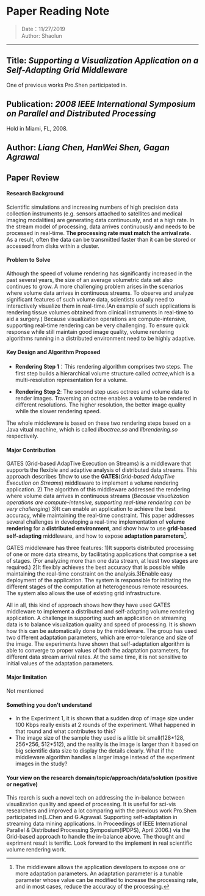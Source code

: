 Paper Reading Note
===
>Date：11/27/2019  
Author: Shaolun
***

Title: *Supporting a Visualization Application on a Self-Adapting Grid Middleware*
---
One of previous works Pro.Shen participated in.

Publication: *2008 IEEE International Symposium on Parallel and Distributed Processing*
---
Hold in Miami, FL, 2008.

Author: *Liang Chen, HanWei Shen, Gagan Agrawal*
---

  
Paper Review
---
#### Research Background
Scientific simulations and increasing numbers of high precision data collection instruments (e.g. sensors attached to satellites and medical imaging modalities) are generating data continuously, and at a high rate. In the stream model of processing, data arrives continuously and needs to be processed in real-time. **The processing rate must match the arrival rate.** As a result, often the data can be transmitted faster than it can be stored or accessed from disks within a cluster.



#### Problem to Solve
Although the speed of volume rendering has significantly increased in the past several years, the size of an average volumetric data set also continues to grow. A more challenging problem arises in the scenarios where volume data arrives in continuous streams. To observe and analyze significant features of such volume data, scientists usually need to interactively visualize them in real-time.(An example of such applications is rendering tissue volumes obtained from clinical instruments in real-time to aid a surgery.) Because visualization operations are compute-intensive, supporting real-time rendering can be very challenging. To ensure quick response while still maintain good image quality, volume rendering algorithms running in a distributed environment need to be highly adaptive.

#### Key Design and Algorithm Proposed
* **Rendering Step 1**：This rendering algorithm comprises two steps. The first step builds a hierarchical volume structure called *octree*,which is a multi-resolution representation for a volume. 

* **Rendering Step 2**: 
The second step uses octrees and volume data to render images.
Traversing an octree enables a volume to be rendered in different
resolutions. The higher resolution, the better image quality while
the slower rendering speed.

The whole middleware is based on these two rendering steps based on a Java vitual machine, which is called *liboctree.so* and *librendering.so* respectively.

#### Major Contribution
GATES (Grid-based AdapTive Execution on Streams) is a middleware that supports the flexible and adaptive analysis of distributed data streams. This approach describes 1)how to use the **GATES**(*Grid-based AdapTive Execution on Streams*) middleware to implement a volume rendering application. 2) The algorithm of this middleware addressed the rendering where volume data arrives in continuous streams (*Because visualization operations are compute-intensive, supporting real-time rendering can be very challenging*) 3)It can enable an application to achieve the best accuracy, while maintaining the real-time constraint.
This paper addresses several challenges in developing a real-time implementation of **volume rendering** for a **distributed environment**, and show how to use **grid-based** **self-adapting** middleware, and how to expose **adaptation parameters**[^footnote].
[^footnote]: The middleware allows the application developers to expose one or more adaptation parameters. An adaptation parameter is a tunable parameter whose value can be modified to increase the processing rate, and in most cases, reduce the accuracy of the processing.

GATES middleware has three features: 1)It supports distributed processing of one or more data streams, by facilitating applications that comprise a set of stages. (For analyzing more than one data stream, at least two stages are required.) 2)It flexibly achieves the best accuracy that is possible while maintaining the real-time constraint on the analysis.3)Enable easy deployment of the application. The system is responsible for initiating the different stages of the computation at heterogeneous remote resources. The system also allows the use of existing grid infrastructure.

All in all, this kind of approach shows how they have used GATES middleware to implement a distributed and self-adapting volume rendering application. A challenge in supporting such an application on streaming data is to balance visualization quality and speed of processing. It is shown how this can be automatically done by the middleware. The group has used two different adaptation parameters, which are error-tolerance and size of the image. The experiments have shown that self-adaptation algorithm is able to converge to proper values of both the adaptation parameters, for different data stream arrival rates. At the same time, it is not sensitive to initial values of the adaptation parameters.
  
#### Major limitation
Not mentioned

  

#### Something you don’t understand
* In the Experiment 1, it is shown that a sudden drop of image size under 100 Kbps really exists at 2 rounds of the experiment. What happened in that round and what contributes to this?
* The image size of the sample they used is a little bit small(128\*128, 256\*256, 512\*512), and the reality is the image is larger than it based on big scientific data size to display the details clearly. What if the middleware algorithm handles a larger image instead of the experiment images in the study?

  

#### Your view on the research domain/topic/approach/data/solution  (positive or negative)
This rearch is such a novel tech on addressing the in-balance between visualization quality and speed of processing. It is useful for sci-vis researchers and improved a lot comparing with the previous work Pro.Shen participated in(L.Chen and G.Agrawal. Supporting self-adaptation in streaming data mining applications. In Proceedings of IEEE International Parallel & Distributed Processing Symposium(IPDPS), April 2006.) via the Grid-based approach to handle the in-balance above. The thought and expriment result is terrific. Look forward to the implement in real scientific volume rendering work. 

